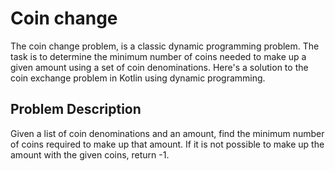# Coin change
The coin change problem, is a classic dynamic programming problem. The task is to determine the minimum number of coins needed to make up a given amount using a set of coin denominations. 
Here's a solution to the coin exchange problem in Kotlin using dynamic programming.

## Problem Description
Given a list of coin denominations and an amount, find the minimum number of coins required to make up that amount. 
If it is not possible to make up the amount with the given coins, return -1.